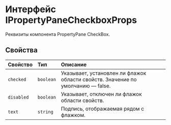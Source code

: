 # <a name="ipropertypanecheckboxprops-interface"></a>Интерфейс IPropertyPaneCheckboxProps







Реквизиты компонента PropertyPane CheckBox.




## <a name="properties"></a>Свойства

| Свойство     | Тип   | Описание|
|:-------------|:-------|:-----------|
|`checked`      | `boolean` | Указывает, установлен ли флажок области свойств. Значение по умолчанию — false. |
|`disabled`      | `boolean` | Указывает, отключен ли флажок области свойств. |
|`text`      | `string` | Подпись, отображаемая рядом с флажком. |






